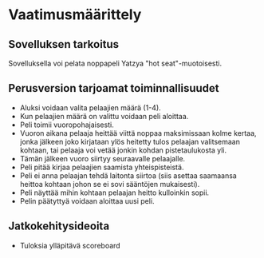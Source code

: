 # Vaatimusmäärittely

## Sovelluksen tarkoitus
Sovelluksella voi pelata noppapeli Yatzya "hot seat"-muotoisesti.

## Perusversion tarjoamat toiminnallisuudet
- Aluksi voidaan valita pelaajien määrä (1-4).
- Kun pelaajien määrä on valittu voidaan peli aloittaa.
- Peli toimii vuoropohajaisesti.
- Vuoron aikana pelaaja heittää viittä noppaa maksimissaan kolme kertaa, jonka jälkeen joko kirjataan ylös heitetty tulos pelaajan valitsemaan kohtaan, tai pelaaja voi vetää jonkin kohdan pistetaulukosta yli.
- Tämän jälkeen vuoro siirtyy seuraavalle pelaajalle.
- Peli pitää kirjaa pelaajien saamista yhteispisteistä.
- Peli ei anna pelaajan tehdä laitonta siirtoa (siis asettaa saamaansa heittoa kohtaan johon se ei sovi sääntöjen mukaisesti).
- Peli näyttää mihin kohtaan pelaajan heitto kulloinkin sopii.
- Pelin päätyttyä voidaan aloittaa uusi peli.

## Jatkokehitysideoita
- Tuloksia ylläpitävä scoreboard

